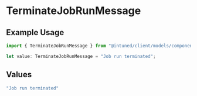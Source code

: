 # TerminateJobRunMessage

## Example Usage

```typescript
import { TerminateJobRunMessage } from "@intuned/client/models/components";

let value: TerminateJobRunMessage = "Job run terminated";
```

## Values

```typescript
"Job run terminated"
```